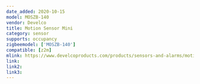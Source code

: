 ```yaml
---
date_added: 2020-10-15
model: MOSZB-140
vendor: Develco
title: Motion Sensor Mini
category: sensor
supports: occupancy
zigbeemodel: ['MOSZB-140']
compatible: [z2m]
mlink: https://www.develcoproducts.com/products/sensors-and-alarms/motion-sensor-mini/
link: 
link2: 
link3: 
---
```


